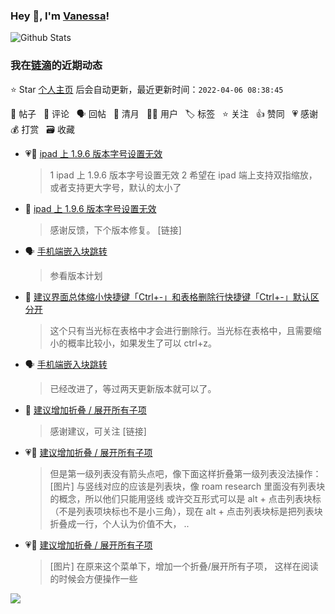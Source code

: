 ### Hey 👋, I'm [Vanessa](http://vanessa.b3log.org/)!

![Github Stats](https://github-readme-stats.vercel.app/api?username=Vanessa219&show_icons=true)

<!--events start -->

### 我在[链滴](https://ld246.com)的近期动态

⭐️ Star [个人主页](https://github.com/Vanessa219/Vanessa219) 后会自动更新，最近更新时间：`2022-04-06 08:38:45`

📝 帖子 &nbsp; 💬 评论 &nbsp; 🗣 回帖 &nbsp; 🌙 清月 &nbsp; 👨‍💻 用户 &nbsp; 🏷️ 标签 &nbsp; ⭐️ 关注 &nbsp; 👍 赞同 &nbsp; 💗 感谢 &nbsp; 💰 打赏 &nbsp; 🗃 收藏

* 💗📝 [ipad 上 1.9.6 版本字号设置无效](https://ld246.com/article/1649067549483)

  > 1 ipad 上 1.9.6 版本字号设置无效 2 希望在 ipad 端上支持双指缩放，或者支持更大字号，默认的太小了
* 💬 [ipad 上 1.9.6 版本字号设置无效](https://ld246.com/article/1649067549483/comment/1649170526380#comments)

  > 感谢反馈，下个版本修复。 [链接]
* 🗣 [手机端嵌入块跳转](https://ld246.com/article/1648909934133/comment/1649087383395#comments)

  > 参看版本计划
* 💬 [建议界面总体缩小快捷键「Ctrl+-」和表格删除行快捷键「Ctrl+-」默认区分开](https://ld246.com/article/1649037723612/comment/1649084294725#comments)

  > 这个只有当光标在表格中才会进行删除行。当光标在表格中，且需要缩小的概率比较小，如果发生了可以 ctrl+z。
* 🗣 [手机端嵌入块跳转](https://ld246.com/article/1648909934133/comment/1649077271711#comments)

  > 已经改进了，等过两天更新版本就可以了。
* 💬 [建议增加折叠 / 展开所有子项](https://ld246.com/article/1648886730560/comment/1649075734705#comments)

  > 感谢建议，可关注 [链接]
* 💗💬 [建议增加折叠 / 展开所有子项](https://ld246.com/article/1648886730560/comment/1648963844759#comments)

  > 但是第一级列表没有箭头点吧，像下面这样折叠第一级列表没法操作： [图片] 与竖线对应的应该是列表块，像 roam research 里面没有列表块的概念，所以他们只能用竖线 或许交互形式可以是 alt + 点击列表块标（不是列表项块标也不是小三角），现在 alt + 点击列表块标是把列表块折叠成一行，个人认为价值不大， ..
* 💗📝 [建议增加折叠 / 展开所有子项](https://ld246.com/article/1648886730560)

  > [图片] 在原来这个菜单下，增加一个折叠/展开所有子项， 这样在阅读的时候会方便操作一些


<!--events end -->

<a title="Hits" target="_blank" href="https://github.com/Vanessa219/Vanessa219"><img src="https://hits.b3log.org/Vanessa219/Vanessa219.svg"></a>
